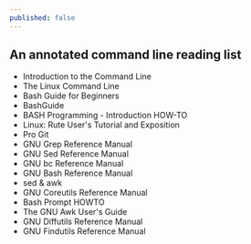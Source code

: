 ```yaml
---
published: false
---
```

## An annotated command line reading list

* Introduction to the Command Line
* The Linux Command Line
* Bash Guide for Beginners
* BashGuide
* BASH Programming - Introduction HOW-TO
* Linux: Rute User's Tutorial and Exposition
* Pro Git
* GNU Grep Reference Manual
* GNU Sed Reference Manual
* GNU bc Reference Manual
* GNU Bash Reference Manual
* sed & awk
* GNU Coreutils Reference Manual
* Bash Prompt HOWTO
* The GNU Awk User's Guide
* GNU Diffutils Reference Manual
* GNU Findutils Reference Manual
